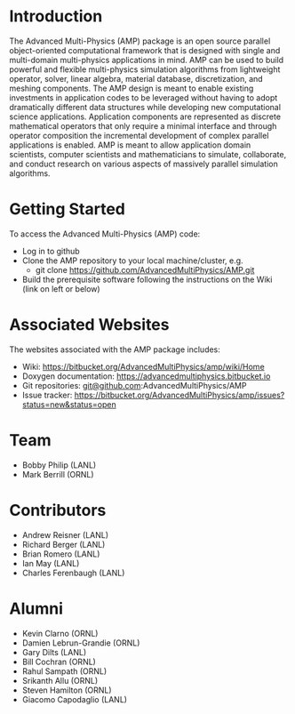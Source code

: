 # Introduction #
The Advanced Multi-Physics (AMP) package is an open source parallel object-oriented computational framework that is designed with single and multi-domain multi-physics applications in mind.  AMP can be used to build powerful and flexible multi-physics simulation algorithms from lightweight operator, solver, linear algebra, material database, discretization, and meshing components. The AMP design is meant to enable existing investments in application codes to be leveraged without having to adopt dramatically different data structures while developing new computational science applications. Application components are represented as discrete mathematical operators that only require a minimal interface and through operator composition the incremental development of complex parallel applications is enabled. AMP is meant to allow application domain scientists, computer scientists and mathematicians to simulate, collaborate, and conduct research on various aspects of massively parallel simulation algorithms. 

# Getting Started #

To access the Advanced Multi-Physics (AMP) code:

* Log in to github
* Clone the AMP repository to your local machine/cluster, e.g.
    * git clone https://github.com/AdvancedMultiPhysics/AMP.git
* Build the prerequisite software following the instructions on the Wiki (link on left or below)

# Associated Websites #

The websites associated with the AMP package includes:

* Wiki: https://bitbucket.org/AdvancedMultiPhysics/amp/wiki/Home
* Doxygen documentation: https://advancedmultiphysics.bitbucket.io
* Git repositories: git@github.com:AdvancedMultiPhysics/AMP
* Issue tracker: https://bitbucket.org/AdvancedMultiPhysics/amp/issues?status=new&status=open

# Team #

* Bobby Philip (LANL)
* Mark Berrill (ORNL)

# Contributors #

* Andrew Reisner (LANL)
* Richard Berger (LANL)
* Brian Romero (LANL)
* Ian May (LANL)
* Charles Ferenbaugh (LANL)

# Alumni #

* Kevin Clarno (ORNL)
* Damien Lebrun-Grandie (ORNL)
* Gary Dilts (LANL)
* Bill Cochran (ORNL)
* Rahul Sampath (ORNL)
* Srikanth Allu (ORNL)
* Steven Hamilton (ORNL)
* Giacomo Capodaglio (LANL)
